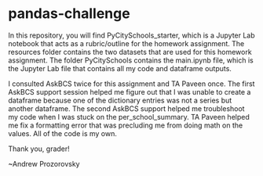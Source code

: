 # pandas-challenge

In this repository, you will find PyCitySchools_starter, which is a Jupyter Lab notebook that acts as a rubric/outline for the homework assignment. 
The resources folder contains the two datasets that are used for this homework assignment. The folder PyCitySchools contains the main.ipynb file, 
which is the Jupyter Lab file that contains all my code and dataframe outputs. 

I consulted AskBCS twice for this assignment and TA Paveen once. The first AskBCS support session helped me figure out that I was unable to create 
a dataframe because one of the dictionary entries was not a series but another dataframe. The second AskBCS support helped me troubleshoot my code 
when I was stuck on the per_school_summary. TA Paveen helped me fix a formatting error that was precluding me from doing math on the values. All 
of the code is my own.

Thank you, grader!

~Andrew Prozorovsky